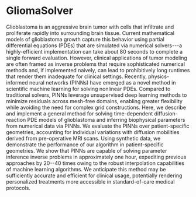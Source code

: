 # GliomaSolver
Glioblastoma is an aggressive brain tumor with cells that infiltrate and proliferate rapidly into surrounding brain tissue. Current mathematical models of glioblastoma growth capture this behavior using partial differential equations (PDEs) that are simulated via numerical solvers---a highly-efficient implementation can take about 80 seconds to complete a single forward evaluation. However, clinical applications of tumor modeling are often framed as inverse problems that require sophisticated numerical methods and, if implemented naively, can lead to prohibitively long runtimes that render them inadequate for clinical settings. Recently, physics-informed neural networks (PINNs) have emerged as a novel method in scientific machine learning for solving nonlinear PDEs. Compared to traditional solvers, PINNs leverage unsupervised deep learning methods to minimize residuals across mesh-free domains, enabling greater flexibility while avoiding the need for complex grid constructions. Here, we describe and implement a general method for solving time-dependent diffusion-reaction PDE models of glioblastoma and inferring biophysical parameters from numerical data via PINNs. We evaluate the PINNs over patient-specific geometries, accounting for individual variations with diffusion mobilities derived from pre-operative MRI scans. Using synthetic data, we demonstrate the performance of our algorithm in patient-specific geometries. We show that PINNs are capable of solving parameter inference inverse problems in approximately one hour, expediting previous approaches by 20--40 times owing to the robust interpolation capabilities of machine learning algorithms. We anticipate this method may be sufficiently accurate and efficient for clinical usage, potentially rendering personalized treatments more accessible in standard-of-care medical protocols.
